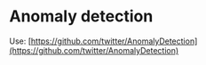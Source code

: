 # Anomaly detection

Use:
[https://github.com/twitter/AnomalyDetection](https://github.com/twitter/AnomalyDetection)



